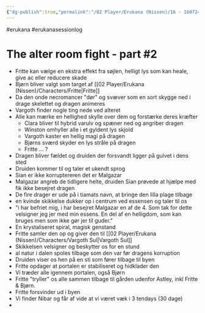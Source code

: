 ```yaml
---
{"dg-publish":true,"permalink":"/02 Player/Erukana (Nissen)/16 - 160724 - steffen session 4/"}
---
```


#erukana #erukanasessionlog 

# The alter room fight - part #2 
- Fritte kan vælge en ekstra effekt fra søjlen, helligt lys som kan heale, give ac eller reducere skade 
- Bjørn bliver valgt som target af [[02 Player/Erukana (Nissen)/Characters/Fritte\|Fritte]]
- Da den onde necromancer "dør" og svæver som en sort skygge ned i drage skelettet og dragen animeres 
- Vargoth finder nogle ting nede ved alteret 
- Alle kan mærke en hellighed skylle over dem og forstærke deres kræfter 
	- Clara bliver til hybrid varulv og spæner ned og angriber dragen 
	- Winston omhyller alle i et gyldent lys skjold
	- Vargoth kaster en hellig magi på dragen 
	- Bjørns sværd skyder en lys stråle på dragen 
	- Fritte ... ? 
- Dragen bliver fældet og druiden der forsvandt ligger på gulvet i dens sted 
- Druiden kommer til og taler et ukendt sprog  
- Sian er ikke korruptereren det er Malgazar 
- Malgazar angreb de tidligere helte, druiden Sian prøvede at hjælpe med fik ikke besejret dragen 
- De fire drager er ude på i tiamats navn, at bringe den lilla plage tilbage 
- en kvinde skikkelse dukker op i centrum ved essensen og taler til os 
- "i har befriet mig, i har besejret Malgazar en af de 4. Som tak for dette velsigner jeg jer med min essens. En del af en helligdom, som kan bruges men som ikke gør jer til guder."
- En krystaliseret spiral, magisk genstand 
- Fritte samler den op og giver den til [[02 Player/Erukana (Nissen)/Characters/Vargoth Sul\|Vargoth Sul]] 
- Skikkelsen velsigner og beskytter os for en stund 
- al natur i dalen spoles tilbage som den var før dragens korruption 
- Druiden viser os hen på en sti som fører tilbage til byen 
- Fritte opdager at portalen er stabiliseret og hidklader den 
- Vi træder alle igennem portalen, også Bjørn 
- Fritte "tryller" os alle sammen tilbage til gården udenfor Astley, inkl Fritte & Bjørn. 
- Fritte forsvinder ud i byen 
- Vi finder Nibar og får af vide at vi været væk i 3 tendays (30 dage)
- 